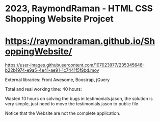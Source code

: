 # 2023, RaymondRaman - HTML CSS Shopping Website Projcet
# https://raymondraman.github.io/ShoppingWebsite/

https://user-images.githubusercontent.com/107023977/235345648-b22b1974-e9a5-4e41-ae91-1c7441f5f9bd.mov



External libraries:
Front Awesome, Boostrap, jQuery

Total and real working time:
40 hours: 

Wasted 10 hours on solving the bugs in testimonials.jason, the solution is very simple, 
just need to move the testimonials.jason to public file


Notice that the Website are not the complete application.


